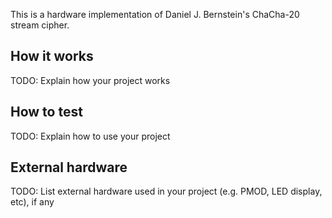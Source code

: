 <!---

This file is used to generate your project datasheet. Please fill in the information below and delete any unused
sections.

You can also include images in this folder and reference them in the markdown. Each image must be less than
512 kb in size, and the combined size of all images must be less than 1 MB.
-->

This is a hardware implementation of Daniel J. Bernstein's ChaCha-20 stream cipher.

## How it works

TODO: Explain how your project works

## How to test

TODO: Explain how to use your project

## External hardware

TODO: List external hardware used in your project (e.g. PMOD, LED display, etc), if any
